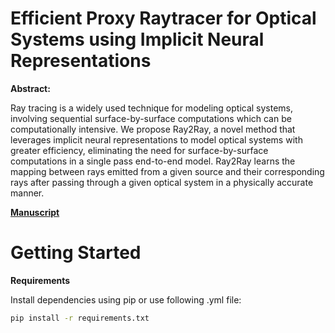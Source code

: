 # Efficient Proxy Raytracer for Optical Systems using Implicit Neural Representations

**Abstract:**

Ray tracing is a widely used technique for modeling optical systems, involving 
sequential surface-by-surface computations which can be computationally 
intensive.
We propose Ray2Ray, a novel method that leverages implicit neural representations to 
model optical systems with greater efficiency, eliminating the need for 
surface-by-surface computations in a single pass end-to-end model.
Ray2Ray learns the mapping between rays emitted from a given source and their 
corresponding rays after passing through a given optical system in a physically 
accurate manner.

[**Manuscript**](#)


# Getting Started

**Requirements**

Install dependencies using pip or use following .yml file:

```bash
pip install -r requirements.txt
